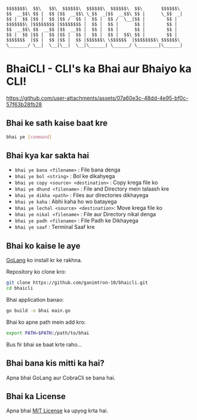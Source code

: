 ```
$$$$$$$\  $$\   $$\  $$$$$$\  $$$$$$\  $$$$$$\  $$\       $$$$$$\ 
$$  __$$\ $$ |  $$ |$$  __$$\ \_$$  _|$$  __$$\ $$ |      \_$$  _|
$$ |  $$ |$$ |  $$ |$$ /  $$ |  $$ |  $$ /  \__|$$ |        $$ |  
$$$$$$$\ |$$$$$$$$ |$$$$$$$$ |  $$ |  $$ |      $$ |        $$ |  
$$  __$$\ $$  __$$ |$$  __$$ |  $$ |  $$ |      $$ |        $$ |  
$$ |  $$ |$$ |  $$ |$$ |  $$ |  $$ |  $$ |  $$\ $$ |        $$ |  
$$$$$$$  |$$ |  $$ |$$ |  $$ |$$$$$$\ \$$$$$$  |$$$$$$$$\ $$$$$$\ 
\_______/ \__|  \__|\__|  \__|\______| \______/ \________|\______|
```

# BhaiCLI - CLI's ka Bhai aur Bhaiyo ka CLI!

https://github.com/user-attachments/assets/07a60e3c-48dd-4e95-bf0c-57f63b28fb28

## Bhai ke sath kaise baat kre

```bash
bhai ye [command]
```

## Bhai kya kar sakta hai

- `bhai ye bana <filename>`              : File bana denga
- `bhai ye bol <string>`                 : Bol ke dikahyega
- `bhai ye copy <source> <destination>`  : Copy krega file ko
- `bhai ye dhund <filename>`             : File and Directory mein talaash kre
- `bhai ye dikha <path>`                 : Files aur directories dikhayega
- `bhai ye kaha`                         : Abhi kaha ho wo batayega
- `bhai ye lechal <source> <destination>`: Move krega file ko
- `bhai ye nikal <filename>`             : File aur Directory nikal denga
- `bhai ye padh <filename>`              : File Padh ke Dikhayega
- `bhai ye saaf`                         : Terminal Saaf kre

## Bhai ko kaise le aye

[GoLang](https://golang.org/doc/install) ko install kr ke rakhna.

Repository ko clone kro:

```bash
git clone https://github.com/ganimtron-10/bhaicli.git
cd bhaicli
```

Bhai application banao:

```bash
go build -o bhai main.go
```

Bhai ko apne path mein add kro:

```bash
export PATH=$PATH:/path/to/bhai
```

Bus fir bhai se baat krte raho...

## Bhai bana kis mitti ka hai?

Apna bhai GoLang aur CobraCli se bana hai.

## Bhai ka License

Apna bhai [MIT License](LICENSE) ka upyog krta hai.
